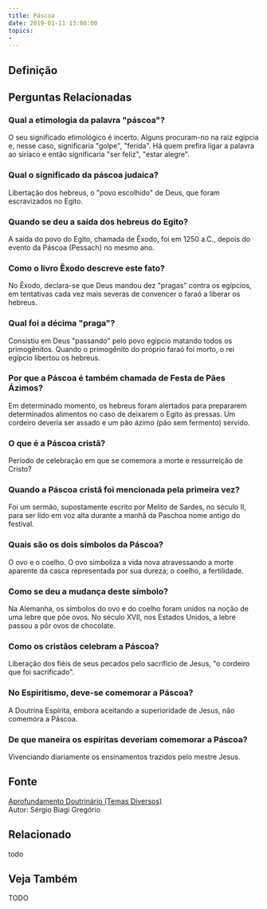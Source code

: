 ```yaml
---
title: Páscoa
date: 2019-01-11 13:00:00
topics: 
- 
---
```


## Definição


## Perguntas Relacionadas

### Qual a etimologia da palavra "páscoa"?
O seu significado etimológico é incerto. Alguns procuram-no na raiz
egípcia e, nesse caso, significaria "golpe", "ferida". Há quem prefira
ligar a palavra ao siríaco e então significaria "ser feliz", "estar
alegre".

### Qual o significado da páscoa judaica?
Libertação dos hebreus, o "povo escolhido" de Deus, que foram
escravizados no Egito.

### Quando se deu a saída dos hebreus do Egito?
A saída do povo do Egito, chamada de Êxodo, foi em 1250 a.C., depois do
evento da Páscoa (Pessach) no mesmo ano.

### Como o livro Êxodo descreve este fato?
No Êxodo, declara-se que Deus mandou dez "pragas" contra os egípcios, em
tentativas cada vez mais severas de convencer o faraó a liberar os
hebreus.

### Qual foi a décima "praga"?
Consistiu em Deus "passando" pelo povo egípcio matando todos os
primogênitos. Quando o primogênito do próprio faraó foi morto, o rei
egípcio libertou os hebreus.

### Por que a Páscoa é também chamada de Festa de Pães Ázimos?
Em determinado momento, os hebreus foram alertados para prepararem
determinados alimentos no caso de deixarem o Egito às pressas. Um
cordeiro deveria ser assado e um pão ázimo (pão sem fermento) servido.

### O que é a Páscoa cristã?
Período de celebração em que se comemora a morte e ressurreição de
Cristo?
### Quando a Páscoa cristã foi mencionada pela primeira vez?
Foi um sermão, supostamente escrito por Melito de Sardes, no século II,
para ser lido em voz alta durante a manhã da Paschoa nome antigo do
festival.

### Quais são os dois símbolos da Páscoa?
O ovo e o coelho. O ovo simboliza a vida nova atravessando a morte
aparente da casca representada por sua dureza; o coelho, a fertilidade.

### Como se deu a mudança deste símbolo?
Na Alemanha, os símbolos do ovo e do coelho foram unidos na noção de uma
lebre que põe ovos. No século XVII, nos Estados Unidos, a lebre passou a
pôr ovos de chocolate.

### Como os cristãos celebram a Páscoa?
Liberação dos fiéis de seus pecados pelo sacrifício de Jesus, "o
cordeiro que foi sacrificado".

### No Espiritismo, deve-se comemorar a Páscoa?
A Doutrina Espírita, embora aceitando a superioridade de Jesus, não
comemora a Páscoa.

### De que maneira os espíritas deveriam comemorar a Páscoa?
Vivenciando diariamente os ensinamentos trazidos pelo mestre Jesus.



## Fonte
[Aprofundamento Doutrinário (Temas Diversos)](https://sites.google.com/view/aprofundamentodoutrinario/páscoa)  
Autor: Sérgio Biagi Gregório



## Relacionado
todo

## Veja Também
TODO


